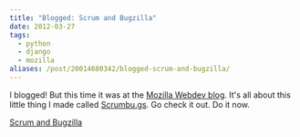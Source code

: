 ```yaml
---
title: "Blogged: Scrum and Bugzilla"
date: 2012-03-27
tags: 
  - python
  - django
  - mozilla
aliases: /post/20014680342/blogged-scrum-and-bugzilla/
---
```


I blogged! But this time it was at the [Mozilla Webdev blog](http://blog.mozilla.com/webdev/). It's all about this little thing I made called [Scrumbu.gs](http://scrumbu.gs/). Go check it out. Do it now.

[Scrum and Bugzilla](http://blog.mozilla.com/webdev/2012/03/27/scrum-and-bugzilla/)
